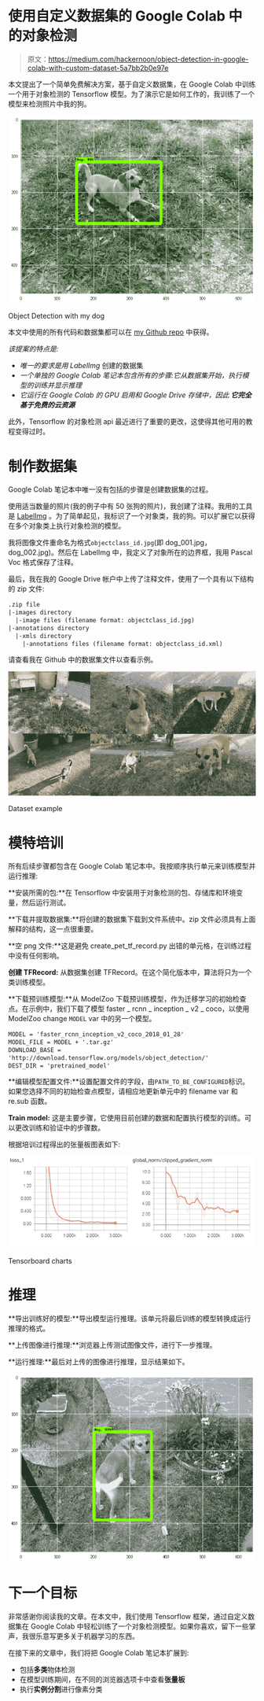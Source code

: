 # 使用自定义数据集的 Google Colab 中的对象检测

> 原文：<https://medium.com/hackernoon/object-detection-in-google-colab-with-custom-dataset-5a7bb2b0e97e>

本文提出了一个简单免费解决方案，基于自定义数据集，在 Google Colab 中训练一个用于对象检测的 Tensorflow 模型。为了演示它是如何工作的，我训练了一个模型来检测照片中我的狗。

![](img/2346daacd5bce5ddc438b8f04cb6adbc.png)

Object Detection with my dog

本文中使用的所有代码和数据集都可以在 [my Github repo](https://github.com/RomRoc/objdet_train_tensorflow_colab) 中获得。

*该提案的特点是:*

*   *唯一的要求是用 LabelImg* 创建的数据集
*   *一个单独的 Google Colab 笔记本包含所有的步骤:它从数据集开始，执行模型的训练并显示推理*
*   *它运行在 Google Colab 的 GPU 启用和 Google Drive 存储中，因此* ***它完全基于免费的云资源***

此外，Tensorflow 的对象检测 api 最近进行了重要的更改，这使得其他可用的教程变得过时。

# 制作数据集

Google Colab 笔记本中唯一没有包括的步骤是创建数据集的过程。

使用适当数量的照片(我的例子中有 50 张狗的照片)，我创建了注释。我用的工具是 [LabelImg](https://github.com/tzutalin/labelImg) 。为了简单起见，我标识了一个对象类，我的狗。可以扩展它以获得在多个对象类上执行对象检测的模型。

我将图像文件重命名为格式`objectclass_id.jpg`(即 dog_001.jpg，dog_002.jpg)。然后在 LabelImg 中，我定义了对象所在的边界框，我用 Pascal Voc 格式保存了注释。

最后，我在我的 Google Drive 帐户中上传了注释文件，使用了一个具有以下结构的 zip 文件:

```
.zip file
|-images directory
  |-image files (filename format: objectclass_id.jpg)
|-annotations directory
  |-xmls directory
    |-annotations files (filename format: objectclass_id.xml)
```

请查看我在 Github 中的数据集文件以查看示例。

![](img/76b2eda2407ea7334acd577f1e4ab167.png)

Dataset example

# 模特培训

所有后续步骤都包含在 Google Colab 笔记本中。我按顺序执行单元来训练模型并运行推理:

**安装所需的包:**在 Tensorflow 中安装用于对象检测的包、存储库和环境变量，然后运行测试。

**下载并提取数据集:**将创建的数据集下载到文件系统中。zip 文件必须具有上面解释的结构，这一点很重要。

**空 png 文件:**这是避免 create_pet_tf_record.py 出错的单元格，在训练过程中没有任何影响。

**创建 TFRecord:** 从数据集创建 TFRecord。在这个简化版本中，算法将只为一个类训练模型。

**下载预训练模型:**从 ModelZoo 下载预训练模型，作为迁移学习的初始检查点。在示例中，我们下载了模型 faster _ rcnn _ inception _ v2 _ coco，以使用 ModelZoo change `MODEL` var 中的另一个模型。

```
MODEL = 'faster_rcnn_inception_v2_coco_2018_01_28'
MODEL_FILE = MODEL + '.tar.gz'
DOWNLOAD_BASE = 'http://download.tensorflow.org/models/object_detection/'
DEST_DIR = 'pretrained_model'
```

**编辑模型配置文件:**设置配置文件的字段，由`PATH_TO_BE_CONFIGURED`标识。如果您选择不同的初始检查点模型，请相应地更新单元中的 filename var 和 re.sub 函数。

**Train model:** 这是主要步骤，它使用目前创建的数据和配置执行模型的训练。可以更改训练和验证中的步骤数。

根据培训过程得出的张量板图表如下:

![](img/19f06f1909dc3acc6f9763362206338f.png)

Tensorboard charts

# 推理

**导出训练好的模型:**导出模型运行推理。该单元将最后训练的模型转换成运行推理的格式。

**上传图像进行推理:**浏览器上传测试图像文件，进行下一步推理。

**运行推理:**最后对上传的图像进行推理，显示结果如下。

![](img/077f014922835a1866b2c3cc95706b9a.png)

# 下一个目标

非常感谢你阅读我的文章。在本文中，我们使用 Tensorflow 框架，通过自定义数据集在 Google Colab 中轻松训练了一个对象检测模型。如果你喜欢，留下一些掌声，我很乐意写更多关于机器学习的东西。

在接下来的文章中，我们将把 Google Colab 笔记本扩展到:

*   包括**多类**物体检测
*   在模型训练期间，在不同的浏览器选项卡中查看**张量板**
*   执行**实例分割**进行像素分类